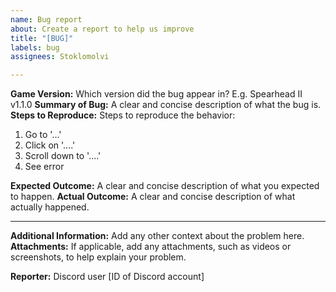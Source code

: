 ```yaml
---
name: Bug report
about: Create a report to help us improve
title: "[BUG]"
labels: bug
assignees: Stoklomolvi

---
```


**Game Version:** Which version did the bug appear in? E.g. Spearhead II v1.1.0
**Summary of Bug:** A clear and concise description of what the bug is.
**Steps to Reproduce:** Steps to reproduce the behavior:
1) Go to '...'
2) Click on '....'
3) Scroll down to '....'
4) See error

**Expected Outcome:** A clear and concise description of what you expected to happen.
**Actual Outcome:** A clear and concise description of what actually happened.

---
**Additional Information:** Add any other context about the problem here.
**Attachments:** If applicable, add any attachments, such as videos or screenshots, to help explain your problem.

**Reporter:** Discord user [ID of Discord account]
